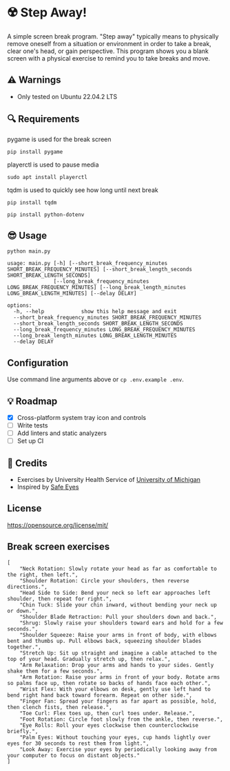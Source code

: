 # :radioactive: Step Away!
A simple screen break program. "Step away" typically means to physically remove oneself from a situation or environment in order to take a break, clear one's head, or gain perspective. This program shows you a blank screen with a physical exercise to remind you to take breaks and move.

## :warning: Warnings
- Only tested on Ubuntu 22.04.2 LTS

## :mag: Requirements
pygame is used for the break screen

`pip install pygame`

playerctl is used to pause media

`sudo apt install playerctl`

tqdm is used to quickly see how long until next break

`pip install tqdm`

`pip install python-dotenv`

## :sunglasses: Usage
`python main.py`

```
usage: main.py [-h] [--short_break_frequency_minutes SHORT_BREAK_FREQUENCY_MINUTES] [--short_break_length_seconds SHORT_BREAK_LENGTH_SECONDS]
               [--long_break_frequency_minutes LONG_BREAK_FREQUENCY_MINUTES] [--long_break_length_minutes LONG_BREAK_LENGTH_MINUTES] [--delay DELAY]

options:
  -h, --help            show this help message and exit
  --short_break_frequency_minutes SHORT_BREAK_FREQUENCY_MINUTES
  --short_break_length_seconds SHORT_BREAK_LENGTH_SECONDS
  --long_break_frequency_minutes LONG_BREAK_FREQUENCY_MINUTES
  --long_break_length_minutes LONG_BREAK_LENGTH_MINUTES
  --delay DELAY
```
## Configuration
Use command line arguments above or `cp .env.example .env`.

## :bulb: Roadmap
* [x] Cross-platform system tray icon and controls
* [ ] Write tests
* [ ] Add linters and static analyzers
* [ ] Set up CI

## :green_heart: Credits
- Exercises by University Health Service of [University of Michigan](https://uhs.umich.edu/computerergonomics)
- Inspired by [Safe Eyes](https://github.com/slgobinath/SafeEyes)

## License
https://opensource.org/license/mit/

## Break screen exercises
```
[
    "Neck Rotation: Slowly rotate your head as far as comfortable to the right, then left.",
    "Shoulder Rotation: Circle your shoulders, then reverse directions.",
    "Head Side to Side: Bend your neck so left ear approaches left shoulder, then repeat for right.",
    "Chin Tuck: Slide your chin inward, without bending your neck up or down.",
    "Shoulder Blade Retraction: Pull your shoulders down and back.",
    "Shrug: Slowly raise your shoulders toward ears and hold for a few seconds.",
    "Shoulder Squeeze: Raise your arms in front of body, with elbows bent and thumbs up. Pull elbows back, squeezing shoulder blades together.",
    "Stretch Up: Sit up straight and imagine a cable attached to the top of your head. Gradually stretch up, then relax.",
    "Arm Relaxation: Drop your arms and hands to your sides. Gently shake them for a few seconds.",
    "Arm Rotation: Raise your arms in front of your body. Rotate arms so palms face up, then rotate so backs of hands face each other.",
    "Wrist Flex: With your elbows on desk, gently use left hand to bend right hand back toward forearm. Repeat on other side.",
    "Finger Fan: Spread your fingers as far apart as possible, hold, then clench fists, then release.",
    "Toe Curl: Flex toes up, then curl toes under. Release.",
    "Foot Rotation: Circle foot slowly from the ankle, then reverse.",
    "Eye Rolls: Roll your eyes clockwise then counterclockwise briefly.",
    "Palm Eyes: Without touching your eyes, cup hands lightly over eyes for 30 seconds to rest them from light.",
    "Look Away: Exercise your eyes by periodically looking away from your computer to focus on distant objects."
]
```
